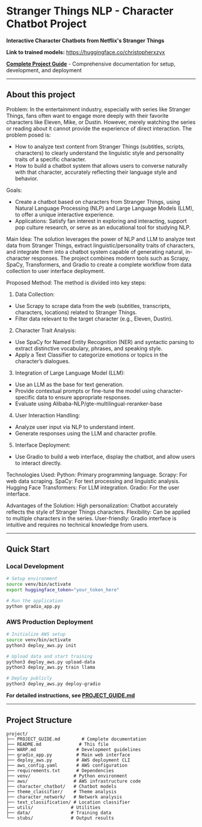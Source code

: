 # Stranger Things NLP - Character Chatbot Project

**Interactive Character Chatbots from Netflix's Stranger Things**

**Link to trained models:** https://huggingface.co/christopherxzyx

**[Complete Project Guide](PROJECT_GUIDE.md)** - Comprehensive documentation for setup, development, and deployment

---

## About this project

Problem:
In the entertainment industry, especially with series like Stranger Things, fans often want to engage more deeply with their favorite characters like Eleven, Mike, or Dustin.
However, merely watching the series or reading about it cannot provide the experience of direct interaction. The problem posed is:

- How to analyze text content from Stranger Things (subtitles, scripts, characters) to clearly understand the linguistic style and personality traits of a specific character.
- How to build a chatbot system that allows users to converse naturally with that character, accurately reflecting their language style and behavior.

Goals:

- Create a chatbot based on characters from Stranger Things, using Natural Language Processing (NLP) and Large Language Models (LLM), to offer a unique interactive experience.
- Applications: Satisfy fan interest in exploring and interacting, support pop culture research, or serve as an educational tool for studying NLP.

Main Idea:
The solution leverages the power of NLP and LLM to analyze text data from Stranger Things, extract linguistic/personality traits of characters, and integrate them into a chatbot
system capable of generating natural, in-character responses. The project combines modern tools such as Scrapy, SpaCy, Transformers, and Gradio to create a complete workflow from
data collection to user interface deployment.

Proposed Method:
The method is divided into key steps:

1. Data Collection:

- Use Scrapy to scrape data from the web (subtitles, transcripts, characters, locations) related to Stranger Things.
- Filter data relevant to the target character (e.g., Eleven, Dustin).

2. Character Trait Analysis:

- Use SpaCy for Named Entity Recognition (NER) and syntactic parsing to extract distinctive vocabulary, phrases, and speaking style.
- Apply a Text Classifier to categorize emotions or topics in the character’s dialogues.

3. Integration of Large Language Model (LLM):

- Use an LLM as the base for text generation.
- Provide contextual prompts or fine-tune the model using character-specific data to ensure appropriate responses.
- Evaluate using Alibaba-NLP/gte-multilingual-reranker-base

4. User Interaction Handling:

- Analyze user input via NLP to understand intent.
- Generate responses using the LLM and character profile.

5. Interface Deployment:

- Use Gradio to build a web interface, display the chatbot, and allow users to interact directly.

Technologies Used:
Python: Primary programming language.
Scrapy: For web data scraping.
SpaCy: For text processing and linguistic analysis.
Hugging Face Transformers: For LLM integration.
Gradio: For the user interface.

Advantages of the Solution:
High personalization: Chatbot accurately reflects the style of Stranger Things characters.
Flexibility: Can be applied to multiple characters in the series.
User-friendly: Gradio interface is intuitive and requires no technical knowledge from users.

---

## Quick Start

### Local Development
```bash
# Setup environment
source venv/bin/activate
export huggingface_token="your_token_here"

# Run the application
python gradio_app.py
```

### AWS Production Deployment
```bash
# Initialize AWS setup
source venv/bin/activate
python3 deploy_aws.py init

# Upload data and start training
python3 deploy_aws.py upload-data
python3 deploy_aws.py train llama

# Deploy publicly
python3 deploy_aws.py deploy-gradio
```

**For detailed instructions, see [PROJECT_GUIDE.md](PROJECT_GUIDE.md)**

---

## Project Structure

```
project/
├── PROJECT_GUIDE.md        # Complete documentation
├── README.md              # This file
├── WARP.md               # Development guidelines
├── gradio_app.py         # Main web interface
├── deploy_aws.py         # AWS deployment CLI
├── aws_config.yaml       # AWS configuration
├── requirements.txt      # Dependencies
├── venv/                # Python environment
├── aws/                 # AWS infrastructure code
├── character_chatbot/   # Chatbot models
├── theme_classifier/    # Theme analysis
├── character_network/   # Network analysis
├── text_classification/ # Location classifier
├── utils/              # Utilities
├── data/               # Training data
└── stubs/              # Output results
```
